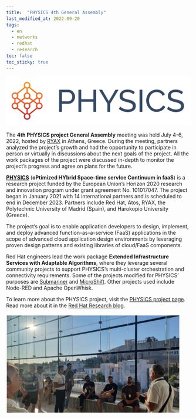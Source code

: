 ```yaml
---
title:  "PHYSICS 4th General Assembly"
last_modified_at: 2022-09-20
tags:
  - en
  - networks
  - redhat
  - research
toc: false
toc_sticky: true
---
```


[![](/assets/images/posts/2022-09-20-physics-ga4/1.png)](/physics)

The **4th PHYSICS project General Assembly** meeting was held July 4-6, 2022, hosted by [RYAX](https://ryax.tech/) in Athens, Greece. During the meeting, partners analyzed the project’s growth and had the opportunity to participate in person or virtually in discussions about the next goals of the project. All the work packages of the project were discussed in-depth to monitor the project’s progress and agree on plans for the future.

[**PHYSICS**](/physics) (**oPtimized HYbrid Space-time servIce Continuum in faaS**) is a research project funded by the European Union’s Horizon 2020 research and innovation program under grant agreement No. 101017047. The project began in January 2021 with 14 international partners and is scheduled to end in December 2023. Partners include Red Hat, Atos, RYAX, the Polytechnic University of Madrid (Spain), and Harokopio University (Greece).

The project’s goal is to enable application developers to design, implement, and deploy advanced function-as-a-service (FaaS) applications in the scope of advanced cloud application design environments by leveraging proven design patterns and existing libraries of cloud/FaaS components.

Red Hat engineers lead the work package **Extended Infrastructure Services with Adaptable Algorithms**, where they leverage several community projects to support PHYSICS’s multi-cluster orchestration and connectivity requirements. Some of the projects modified for PHYSICS’ purposes are [Submariner](https://github.com/submariner-io/submariner) and [MicroShift](https://github.com/openshift/microshift). Other projects used include Node-RED and Apache OpenWhisk.

To learn more about the PHYSICS project, visit the [PHYSICS project page](https://physics-faas.eu/). Read more about it in the [Red Hat Research blog](https://research.redhat.com/blog/2022/09/20/physics-4th-general-assembly-held/).

![](/assets/images/posts/2022-09-20-physics-ga4/2.png)